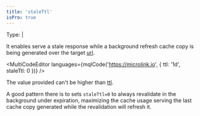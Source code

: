 ```yaml
---
title: 'staleTtl'
isPro: true
--- 
```


Type: <TypeContainer><Type children='<string>'/> | <Type children='<number>'/></TypeContainer><br/>

It enables serve a stale response while a background refresh cache copy is being generated over the target [url](/docs/api/parameters/url).

<MultiCodeEditor languages={mqlCode('https://microlink.io', { ttl: '1d', staleTtl: 0 })} />

The value provided can't be higher than [ttl](/docs/api/parameters/ttl).

A good pattern there is to sets `staleTtl=0` to always revalidate in the background under expiration, maximizing the cache usage serving the last cache copy generated while the revalidation will refresh it.

